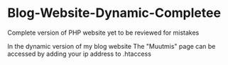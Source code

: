 # Blog-Website-Dynamic-Completee
Complete version of PHP website yet to be reviewed for mistakes

In the dynamic version of my blog website The "Muutmis" page can be accessed by adding your ip address to .htaccess
